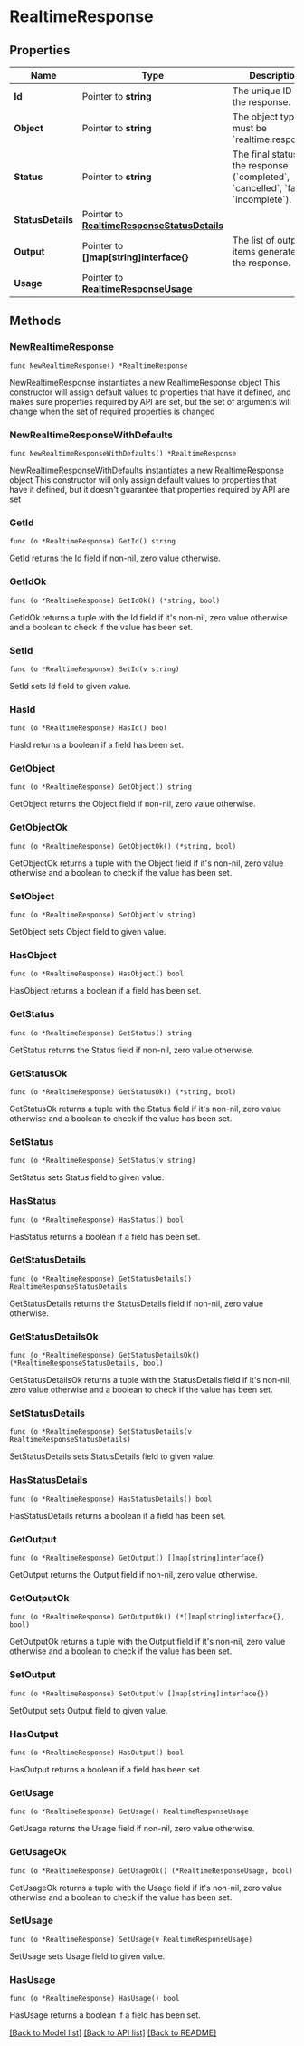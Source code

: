 # RealtimeResponse

## Properties

Name | Type | Description | Notes
------------ | ------------- | ------------- | -------------
**Id** | Pointer to **string** | The unique ID of the response. | [optional] 
**Object** | Pointer to **string** | The object type, must be &#x60;realtime.response&#x60;. | [optional] 
**Status** | Pointer to **string** | The final status of the response (&#x60;completed&#x60;, &#x60;cancelled&#x60;, &#x60;failed&#x60;, &#x60;incomplete&#x60;). | [optional] 
**StatusDetails** | Pointer to [**RealtimeResponseStatusDetails**](RealtimeResponseStatusDetails.md) |  | [optional] 
**Output** | Pointer to **[]map[string]interface{}** | The list of output items generated by the response. | [optional] 
**Usage** | Pointer to [**RealtimeResponseUsage**](RealtimeResponseUsage.md) |  | [optional] 

## Methods

### NewRealtimeResponse

`func NewRealtimeResponse() *RealtimeResponse`

NewRealtimeResponse instantiates a new RealtimeResponse object
This constructor will assign default values to properties that have it defined,
and makes sure properties required by API are set, but the set of arguments
will change when the set of required properties is changed

### NewRealtimeResponseWithDefaults

`func NewRealtimeResponseWithDefaults() *RealtimeResponse`

NewRealtimeResponseWithDefaults instantiates a new RealtimeResponse object
This constructor will only assign default values to properties that have it defined,
but it doesn't guarantee that properties required by API are set

### GetId

`func (o *RealtimeResponse) GetId() string`

GetId returns the Id field if non-nil, zero value otherwise.

### GetIdOk

`func (o *RealtimeResponse) GetIdOk() (*string, bool)`

GetIdOk returns a tuple with the Id field if it's non-nil, zero value otherwise
and a boolean to check if the value has been set.

### SetId

`func (o *RealtimeResponse) SetId(v string)`

SetId sets Id field to given value.

### HasId

`func (o *RealtimeResponse) HasId() bool`

HasId returns a boolean if a field has been set.

### GetObject

`func (o *RealtimeResponse) GetObject() string`

GetObject returns the Object field if non-nil, zero value otherwise.

### GetObjectOk

`func (o *RealtimeResponse) GetObjectOk() (*string, bool)`

GetObjectOk returns a tuple with the Object field if it's non-nil, zero value otherwise
and a boolean to check if the value has been set.

### SetObject

`func (o *RealtimeResponse) SetObject(v string)`

SetObject sets Object field to given value.

### HasObject

`func (o *RealtimeResponse) HasObject() bool`

HasObject returns a boolean if a field has been set.

### GetStatus

`func (o *RealtimeResponse) GetStatus() string`

GetStatus returns the Status field if non-nil, zero value otherwise.

### GetStatusOk

`func (o *RealtimeResponse) GetStatusOk() (*string, bool)`

GetStatusOk returns a tuple with the Status field if it's non-nil, zero value otherwise
and a boolean to check if the value has been set.

### SetStatus

`func (o *RealtimeResponse) SetStatus(v string)`

SetStatus sets Status field to given value.

### HasStatus

`func (o *RealtimeResponse) HasStatus() bool`

HasStatus returns a boolean if a field has been set.

### GetStatusDetails

`func (o *RealtimeResponse) GetStatusDetails() RealtimeResponseStatusDetails`

GetStatusDetails returns the StatusDetails field if non-nil, zero value otherwise.

### GetStatusDetailsOk

`func (o *RealtimeResponse) GetStatusDetailsOk() (*RealtimeResponseStatusDetails, bool)`

GetStatusDetailsOk returns a tuple with the StatusDetails field if it's non-nil, zero value otherwise
and a boolean to check if the value has been set.

### SetStatusDetails

`func (o *RealtimeResponse) SetStatusDetails(v RealtimeResponseStatusDetails)`

SetStatusDetails sets StatusDetails field to given value.

### HasStatusDetails

`func (o *RealtimeResponse) HasStatusDetails() bool`

HasStatusDetails returns a boolean if a field has been set.

### GetOutput

`func (o *RealtimeResponse) GetOutput() []map[string]interface{}`

GetOutput returns the Output field if non-nil, zero value otherwise.

### GetOutputOk

`func (o *RealtimeResponse) GetOutputOk() (*[]map[string]interface{}, bool)`

GetOutputOk returns a tuple with the Output field if it's non-nil, zero value otherwise
and a boolean to check if the value has been set.

### SetOutput

`func (o *RealtimeResponse) SetOutput(v []map[string]interface{})`

SetOutput sets Output field to given value.

### HasOutput

`func (o *RealtimeResponse) HasOutput() bool`

HasOutput returns a boolean if a field has been set.

### GetUsage

`func (o *RealtimeResponse) GetUsage() RealtimeResponseUsage`

GetUsage returns the Usage field if non-nil, zero value otherwise.

### GetUsageOk

`func (o *RealtimeResponse) GetUsageOk() (*RealtimeResponseUsage, bool)`

GetUsageOk returns a tuple with the Usage field if it's non-nil, zero value otherwise
and a boolean to check if the value has been set.

### SetUsage

`func (o *RealtimeResponse) SetUsage(v RealtimeResponseUsage)`

SetUsage sets Usage field to given value.

### HasUsage

`func (o *RealtimeResponse) HasUsage() bool`

HasUsage returns a boolean if a field has been set.


[[Back to Model list]](../README.md#documentation-for-models) [[Back to API list]](../README.md#documentation-for-api-endpoints) [[Back to README]](../README.md)


